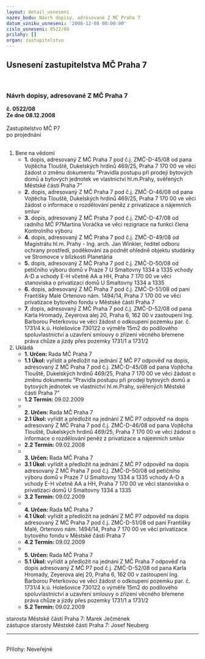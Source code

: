 ```yaml
---
layout: detail_usneseni
nazev_bodu: Návrh dopisy, adresované Z MČ Praha 7
datum_vzniku_usneseni: '2008-12-08 00:00:00'
cislo_usneseni: 0522/08
prilohy: []
organ: zastupitelstvo
---
```

<div id="ucUsn_pList" class="usn">
	<span><h2>Usnesení zastupitelstva MČ Praha 7 </h2>
<br></span><div class="standBody">
<span><h3>Návrh dopisy, adresované Z MČ Praha 7</h3></span><div class="center">
		<strong>č. 0522/08</strong><br>
	</div>
<div class="center">
		<strong>Ze dne 08.12.2008</strong><br><br>
	</div>Zastupitelstvo MČ P7<br> po projednání<br><br><ol>
<li>Bere na vědomí<ul>
<li>
<strong>1.</strong> dopis, adresovaný Z MČ Praha 7 pod č.j. ZMČ-D-45/08 od pana Vojtěcha Tlouště, Dukelských hrdinů 469/25, Praha 7 170 00 ve věci žádost o změnu dokumentu "Pravidla postupu při prodeji bytových domů a bytových jednotek ve vlastnictví hl.m.Prahy, svěřených Městské části Praha 7"</li>
<li>
<strong>2.</strong> dopis, adresovaný Z MČ Praha 7 pod č.j. ZMČ-D-46/08 od pana Vojtěcha Tlouště, Dukelských hrdinů 469/25, Praha 7 170 00 ve věci žádost o informace o rozdělování peněz z privatizace a nájemních smluv </li>
<li>
<strong>3.</strong> dopis, adresovaný Z MČ Praha 7 pod č.j. ZMČ-D-47/08 od radního                  MČ P7Martina Voráčka ve věci rezignace na funkci člena Kontrolního výboru </li>
<li>
<strong>4.</strong> dopis, adresovaný Z MČ Praha 7 pod č.j. ZMČ-D-49/08 od Magistrátu hl.m. Prahy - Ing. arch. Jan Winkler, ředitel odboru ochrany prostředí, poděkování  za podnět ohledně objektu studánky ve Stromovce v blízkosti Planetária  </li>
<li>
<strong>5.</strong> dopis, adresovaný Z MČ Praha 7 pod č.j. ZMČ-D-50/08 od petičního výboru domů v Praze 7 U Smaltovny 1334 a 1335 vchody A-D a vchody E-H včetně AA a HH, Praha 7 170 00 ve věci stanoviska o privatizaci domů U Smaltovny 1334 a 1335 </li>
<li>
<strong>6.</strong> dopis, adresovaný Z MČ Praha 7 pod č.j. ZMČ-D-51/08 od paní Františky Malé Ortenovo nám. 1494/14, Praha 7 170 00 ve věci privatizace bytového fondu v Městské části Praha 7 </li>
<li>
<strong>7.</strong> dopis, adresovaný Z MČ Praha 7 pod č.j. ZMČ-D-52/08 od pana  Karla Hromady, Zeyerova alej 20, Praha 6, 162 00  v zastoupení Ing. Barborou Peterkovou ve věci žádost o odkoupení pozemku par. č. 1731/4 k.ú. Holešovice 730122  o výměře 15m2 do podílového spoluvlastnictví a uzavření smlouvy o zřízení věcného břemene práva chůze a jízdy přes pozemky 1731/1 a 1731/2</li>
</ul>
</li>
<li>Ukládá<ul>
<li>
<strong>1. Určen: </strong>Rada MČ Praha 7</li>
<li>
<strong>1.1 Úkol: </strong>vyřídit a předložit na jednání Z MČ P7 odpověď na dopis, adresovaný Z MČ Praha 7 pod č.j. ZMČ-D-45/08 od pana Vojtěcha Tlouště, Dukelských hrdinů 469/25, Praha 7 170 00 ve věci žádost o změnu dokumentu "Pravidla postupu při prodeji bytových domů a bytových jednotek ve vlastnictví hl.m.Prahy, svěřených Městské části Praha 7"</li>
<li>
<strong>1.2 Termín: </strong>09.02.2009</li>
<li>
<strong><br>2. Určen: </strong>Rada MČ Praha 7</li>
<li>
<strong>2.1 Úkol: </strong>vyřídit a předložit na jednání Z MČ P7 odpověď na dopis adresovaný Z MČ Praha 7 pod č.j. ZMČ-D-46/08 od pana Vojtěcha Tlouště, Dukelských hrdinů 469/25, Praha 7 170 00 ve věci žádost o informace o rozdělování peněz z privatizace a nájemních smluv </li>
<li>
<strong>2.2 Termín: </strong>09.02.2008</li>
<li>
<strong><br>3. Určen: </strong>Rada MČ Praha 7</li>
<li>
<strong>3.1 Úkol: </strong>vyřídit a předložit na jednání Z MČ P7 odpověď na dopis adresovaný Z MČ Praha 7 pod č.j. ZMČ-D-50/08 od petičního výboru domů v Praze 7 U Smaltovny 1334 a 1335 vchody A-D a vchody E-H včetně AA a HH, Praha 7 170 00 ve věci stanoviska o privatizaci domů U Smaltovny 1334 a 1335 </li>
<li>
<strong>3.2 Termín: </strong>09.02.2009</li>
<li>
<strong><br>4. Určen: </strong>Rada MČ Praha 7</li>
<li>
<strong>4.1 Úkol: </strong>vyřídit a předložit na jednání Z MČ P7 odpověď na dopis adresovaný Z MČ Praha 7 pod č.j. ZMČ-D-51/08 od paní Františky Malé, Ortenovo nám. 1494/14, Praha 7 170 00 ve věci privatizace bytového fondu v Městské části Praha 7 </li>
<li>
<strong>4.2 Termín: </strong>09.02.2009</li>
<li>
<strong><br>5. Určen: </strong>Rada MČ Praha 7</li>
<li>
<strong>5.1 Úkol: </strong>vyřídit a předložit na jednání Z MČ Praha 7 odpověď na dopis adresovaný Z MČ P7 pod č.j. ZMČ-D-52/08 od pana  Karla Hromady, Zeyerova alej 20, Praha 6, 162 00  v zastoupení Ing. Barborou Peterkovou ve věci žádost o odkoupení pozemku par. č. 1731/4 k.ú. Holešovice 730122  o výměře 15m2 do podílového spoluvlastnictví a uzavření smlouvy o zřízení věcného břemene práva chůze a jízdy přes pozemky 1731/1 a 1731/2</li>
<li>
<strong>5.2 Termín: </strong>09.02.2009</li>
</ul>
</li>
</ol>starosta Městské části Praha 7: Marek Ječmének<br>zástupce starosty Městské části Praha 7: Josef Neuberg<hr>
<br>Přílohy: Neveřejné</div>
</div>